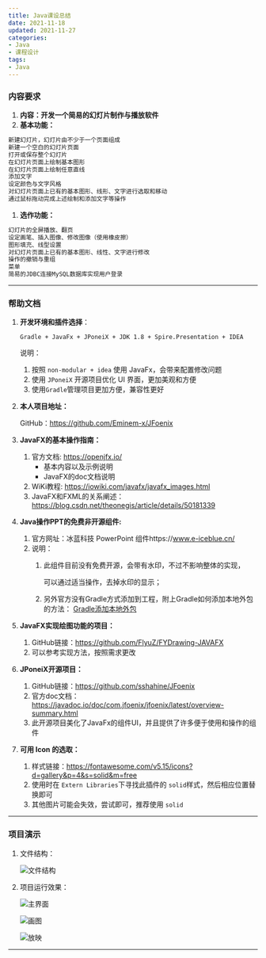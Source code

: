 ```yaml
---
title: Java课设总结
date: 2021-11-18
updated: 2021-11-27
categories: 
- Java
- 课程设计
tags:
- Java
---
```


<escape><!--more--></escape>

### 内容要求

1. **内容：开发一个简易的幻灯片制作与播放软件**
2. **基本功能：**

```java
新建幻灯片，幻灯片由不少于一个页面组成
新建一个空白的幻灯片页面
打开或保存整个幻灯片
在幻灯片页面上绘制基本图形
在幻灯片页面上绘制任意直线
添加文字
设定颜色与文字风格
对幻灯片页面上已有的基本图形、线形、文字进行选取和移动
通过鼠标拖动完成上述绘制和添加文字等操作
```

1. **选作功能：**

```java
幻灯片的全屏播放、翻页
设定画笔、插入图像、修改图像（使用橡皮擦）
图形填充、线型设置
对幻灯片页面上已有的基本图形、线性、文字进行修改
操作的撤销与重组
菜单
简易的JDBC连接MySQL数据库实现用户登录
```

-----

### 帮助文档

   1. **开发环境和插件选择**：
   
      `Gradle + JavaFx + JPoneiX + JDK 1.8 + Spire.Presentation + IDEA `
   
      说明：
   
      1. 按照 `non-modular + idea` 使用 JavaFx，会带来配置修改问题
      2. 使用 `JPoneiX` 开源项目优化 UI 界面，更加美观和方便
      3. 使用`Gradle`管理项目更加方便，兼容性更好
      
   2. **本人项目地址：**

      GitHub：<a>https://github.com/Eminem-x/JFoenix</a>


   2. **JavaFX的基本操作指南：**
      
      1. 官方文档: <a>https://openjfx.io/</a>
         * 基本内容以及示例说明
         * JavaFX的doc文档说明 
      2. WiKi教程: <a>https://iowiki.com/javafx/javafx_images.html</a>
      3. JavaFX和FXML的关系阐述： <a>https://blog.csdn.net/theonegis/article/details/50181339</a>
      
   3. **Java操作PPT的免费非开源组件:**

      1. 官方网址：<a>冰蓝科技 PowerPoint 组件https://www.e-iceblue.cn/</a>
      2. 说明：
         1. 此组件目前没有免费开源，会带有水印，不过不影响整体的实现，

            可以通过适当操作，去掉水印的显示；

         2. 另外官方没有Gradle方式添加到工程，附上Gradle如何添加本地外包的方法：
         	<a href="https://blog.csdn.net/m1213642578/article/details/52763130?spm=1001.2101.3001.6650.1&utm_medium=distribute.pc_relevant.none-task-blog-2~default~CTRLIST~default-1.no_search_link&depth_1-utm_source=distribute.pc_relevant.none-task-blog-2~default~CTRLIST~default-1.no_search_link">Gradle添加本地外包</a>
      
   4. **JavaFX实现绘图功能的项目：**
      
      1. GitHub链接：<a>https://github.com/FlyuZ/FYDrawing-JAVAFX</a>
      2. 可以参考实现方法，按照需求更改
      
   5. **JPoneiX开源项目：**
      
      1. GitHub链接：https://github.com/sshahine/JFoenix
      2. 官方doc文档：<a>https://javadoc.io/doc/com.jfoenix/jfoenix/latest/overview-summary.html</a>
      3. 此开源项目美化了JavaFx的组件UI，并且提供了许多便于使用和操作的组件
      
   6. **可用 Icon 的选取：**

         1. 样式链接：<a>https://fontawesome.com/v5.15/icons?d=gallery&p=4&s=solid&m=free</a>
         2. 使用时在 `Extern Libraries`下寻找此插件的 `solid`样式，然后相应位置替换即可
         3. 其他图片可能会失效，尝试即可，推荐使用 `solid`

-----

### 项目演示

1. 文件结构：

   ![文件结构](java课设文件结构.png)

2. 项目运行效果：

   ![主界面](java课设效果图1.png)

   ![画图](java课设效果图2.png)

   ![放映](java课设效果图3.png)

---

